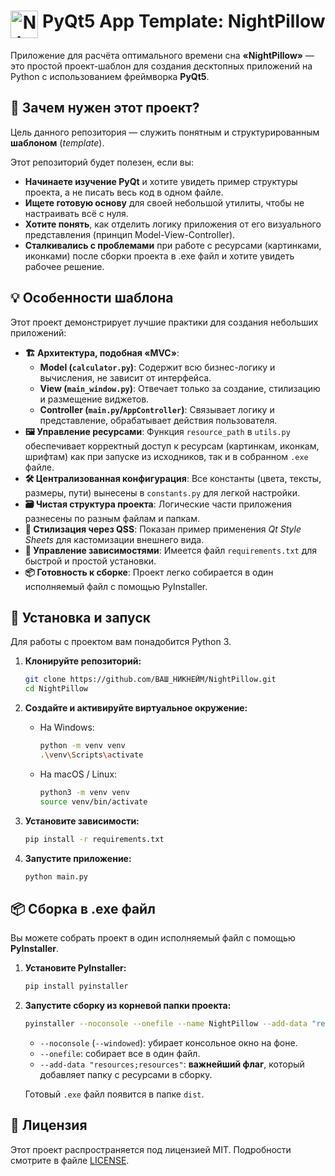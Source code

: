 <h1 align="center">
  <img src="resources/images/logo.ico" width="44" align="top" alt="NightPillow Icon">
  PyQt5 App Template: NightPillow
</h1>

Приложение для расчёта оптимального времени сна **«NightPillow»** — это простой проект-шаблон для создания десктопных приложений на Python с использованием фреймворка **PyQt5**.

## 🎯 Зачем нужен этот проект?

Цель данного репозитория — служить понятным и структурированным **шаблоном** (*template*).

Этот репозиторий будет полезен, если вы:
*   **Начинаете изучение PyQt** и хотите увидеть пример структуры проекта, а не писать весь код в одном файле.
*   **Ищете готовую основу** для своей небольшой утилиты, чтобы не настраивать всё с нуля.
*   **Хотите понять**, как отделить логику приложения от его визуального представления (принцип Model-View-Controller).
*   **Сталкивались с проблемами** при работе с ресурсами (картинками, иконками) после сборки проекта в .exe файл и хотите увидеть рабочее решение.

## 💡 Особенности шаблона

Этот проект демонстрирует лучшие практики для создания небольших приложений:

*   **🏗️ Архитектура, подобная «MVC»**:
    *   **Model (`calculator.py`)**: Содержит всю бизнес-логику и вычисления, не зависит от интерфейса.
    *   **View (`main_window.py`)**: Отвечает только за создание, стилизацию и размещение виджетов.
    *   **Controller (`main.py`/`AppController`)**: Связывает логику и представление, обрабатывает действия пользователя.
*   **🖼️ Управление ресурсами**: Функция `resource_path` в `utils.py` обеспечивает корректный доступ к ресурсам (картинкам, иконкам, шрифтам) как при запуске из исходников, так и в собранном `.exe` файле.
*   **🛠️ Централизованная конфигурация**: Все константы (цвета, тексты, размеры, пути) вынесены в `constants.py` для легкой настройки.
*   **🗃️ Чистая структура проекта**: Логические части приложения разнесены по разным файлам и папкам.
*   **🧩 Стилизация через QSS**: Показан пример применения *Qt Style Sheets* для кастомизации внешнего вида.
*   **📝 Управление зависимостями**: Имеется файл `requirements.txt` для быстрой и простой установки.
*   **📦 Готовность к сборке**: Проект легко собирается в один исполняемый файл с помощью PyInstaller.

## 🚀 Установка и запуск

Для работы с проектом вам понадобится Python 3.

1.  **Клонируйте репозиторий:**
    ```bash
    git clone https://github.com/ВАШ_НИКНЕЙМ/NightPillow.git
    cd NightPillow
    ```

2.  **Создайте и активируйте виртуальное окружение:**
    *   На Windows:
        ```bash
        python -m venv venv
        .\venv\Scripts\activate
        ```
    *   На macOS / Linux:
        ```bash
        python3 -m venv venv
        source venv/bin/activate
        ```

3.  **Установите зависимости:**
    ```bash
    pip install -r requirements.txt
    ```

4.  **Запустите приложение:**
    ```bash
    python main.py
    ```

## 📦 Сборка в .exe файл

Вы можете собрать проект в один исполняемый файл с помощью **PyInstaller**.

1.  **Установите PyInstaller:**
    ```bash
    pip install pyinstaller
    ```

2.  **Запустите сборку из корневой папки проекта:**
    ```bash
    pyinstaller --noconsole --onefile --name NightPillow --add-data "resources;resources" main.py
    ```
    *   `--noconsole` (`--windowed`): убирает консольное окно на фоне.
    *   `--onefile`: собирает все в один файл.
    *   `--add-data "resources;resources"`: **важнейший флаг**, который добавляет папку с ресурсами в сборку.

    Готовый `.exe` файл появится в папке `dist`.

## 📄 Лицензия

Этот проект распространяется под лицензией MIT. Подробности смотрите в файле [LICENSE](LICENSE).
